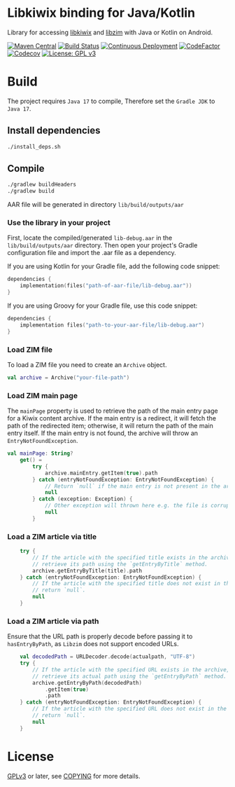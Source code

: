 Libkiwix binding for Java/Kotlin
================================

Library for accessing [libkiwix](https://github.com/kiwix/libkiwix) and [libzim](https://github.com/openzim/libzim/) with Java or Kotlin on Android.

[![Maven Central](https://img.shields.io/maven-central/v/org.kiwix/libkiwix)](https://search.maven.org/artifact/org.kiwix/libkiwix)
[![Build Status](https://github.com/kiwix/java-libkiwix/workflows/CI/badge.svg?query=branch%3Amain)](https://github.com/kiwix/java-libkiwix/actions?query=workflow%3ACI+branch%3Amain)
[![Continuous Deployment](https://github.com/kiwix/java-libkiwix/workflows/CD/badge.svg?query=branch%3Amain)](https://github.com/kiwix/java-libkiwix/actions?query=workflow%3ACD+branch%3Amain)
[![CodeFactor](https://www.codefactor.io/repository/github/kiwix/java-libkiwix/badge)](https://www.codefactor.io/repository/github/kiwix/java-libkiwix)
[![Codecov](https://codecov.io/gh/kiwix/java-libkiwix/branch/main/graph/badge.svg)](https://codecov.io/gh/kiwix/java-libkiwix)
[![License: GPL v3](https://img.shields.io/badge/License-GPLv3-blue.svg)](https://www.gnu.org/licenses/gpl-3.0)

# Build

The project requires `Java 17` to compile, Therefore set the `Gradle JDK` to `Java 17`.

## Install dependencies
```bash
./install_deps.sh
```

## Compile
```bash
./gradlew buildHeaders
./gradlew build
```

AAR file will be generated in directory `lib/build/outputs/aar`

### Use the library in your project

First, locate the compiled/generated `lib-debug.aar` in the
`lib/build/outputs/aar` directory. Then open your project's Gradle
configuration file and import the .aar file as a dependency.

If you are using Kotlin for your Gradle file, add the following code snippet:

```kotlin
dependencies {
    implementation(files("path-of-aar-file/lib-debug.aar"))
}
```

If you are using Groovy for your Gradle file, use this code snippet:

```kotlin
dependencies {
    implementation files("path-to-your-aar-file/lib-debug.aar")
}
```

### Load ZIM file

To load a ZIM file you need to create an `Archive` object.

```kotlin
val archive = Archive("your-file-path")
```

### Load ZIM main page

The `mainPage` property is used to retrieve the path of the main entry
page for a Kiwix content archive.  If the main entry is a redirect, it
will fetch the path of the redirected item; otherwise, it will return
the path of the main entry itself.  If the main entry is not found,
the archive will throw an `EntryNotFoundException`.

```kotlin
val mainPage: String?
    get() =
        try {
            archive.mainEntry.getItem(true).path
        } catch (entryNotFoundException: EntryNotFoundException) {
            // Return `null` if the main entry is not present in the archive.
            null
        } catch (exception: Exception) {
            // Other exception will thrown here e.g. the file is corrupted or any other error happened.
            null
        }
```

### Load a ZIM article via title

```kotlin
    try {
        // If the article with the specified title exists in the archive,
        // retrieve its path using the `getEntryByTitle` method.
        archive.getEntryByTitle(title).path
    } catch (entryNotFoundException: EntryNotFoundException) {
        // If the article with the specified title does not exist in the archive,
        // return `null`.
        null
    }
```

### Load a ZIM article via path

Ensure that the URL path is properly decode before passing it to `hasEntryByPath`,
as `Libzim` does not support encoded URLs.

```kotlin
    val decodedPath = URLDecoder.decode(actualpath, "UTF-8")
    try {
        // If the article with the specified URL exists in the archive,
        // retrieve its actual path using the `getEntryByPath` method.
        archive.getEntryByPath(decodedPath)
            .getItem(true)
            .path
    } catch (entryNotFoundException: EntryNotFoundException) {
        // If the article with the specified URL does not exist in the archive,
        // return `null`.
        null
    }
```

# License

[GPLv3](https://www.gnu.org/licenses/gpl-3.0) or later, see
[COPYING](COPYING) for more details.





